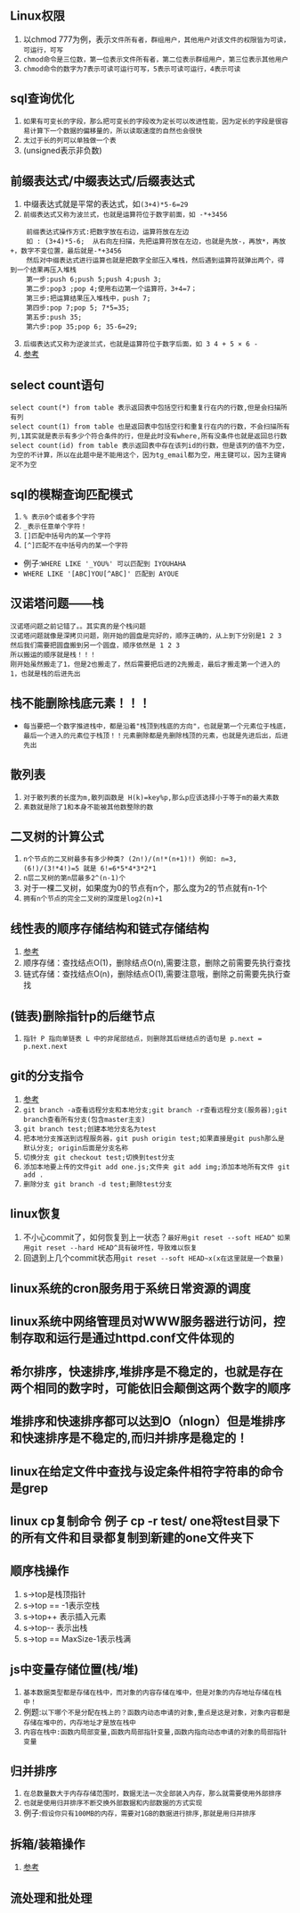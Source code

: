 ## Linux权限
1. 以chmod 777为例，表示`文件所有者，群组用户，其他用户对该文件的权限皆为可读，可运行，可写`
2. `chmod命令是三位数，第一位表示文件所有者，第二位表示群组用户，第三位表示其他用户`
3. `chmod命令的数字为7表示可读可运行可写，5表示可读可运行，4表示可读`

## sql查询优化
1. `如果有可变长的字段，那么把可变长的字段改为定长可以改进性能，因为定长的字段是很容易计算下一个数据的偏移量的，所以读取速度的自然也会很快`
2. `太过于长的列可以单独做一个表`
3. (unsigned表示非负数)

## 前缀表达式/中缀表达式/后缀表达式
1. 中缀表达式就是平常的表达式，如`(3+4)*5-6=29`
2. `前缀表达式又称为波兰式，也就是运算符位于数字前面，如 -*+3456`
```
	前缀表达式操作方式:把数字放在右边，运算符放在左边
	如 : (3+4)*5-6;  从右向左扫描，先把运算符放在左边，也就是先放-，再放*，再放+，数字不变位置，最后就是-*+3456
	然后对中缀表达式进行运算也就是把数字全部压入堆栈，然后遇到运算符就弹出两个，得到一个结果再压入堆栈
	第一步:push 6;push 5;push 4;push 3;
	第二步:pop3 ;pop 4;使用右边第一个运算符，3+4=7；
	第三步:把运算结果压入堆栈中，push 7;
	第四步:pop 7;pop 5; 7*5=35;
	第五步:push 35;
	第六步:pop 35;pop 6; 35-6=29;
```
3. `后缀表达式又称为逆波兰式，也就是运算符位于数字后面，如 3 4 + 5 × 6 -`
4. [参考](https://www.cnblogs.com/chensongxian/p/7059802.html)

## select count语句
```
select count(*) from table 表示返回表中包括空行和重复行在内的行数,但是会扫描所有列
select count(1) from table 也是返回表中包括空行和重复行在内的行数，不会扫描所有列,1其实就是表示有多少个符合条件的行，但是此时没有where,所有没条件也就是返回总行数
select count(id) from table 表示返回表中存在该列id的行数，但是该列的值不为空，为空的不计算，所以在此题中是不能用这个，因为tg_email都为空，用主键可以，因为主键肯定不为空
```

## sql的模糊查询匹配模式
1. `% 表示0个或者多个字符`
2. `_表示任意单个字符！`
3. `[]匹配中括号内的某一个字符`
4. `[^]匹配不在中括号内的某一个字符`
* 例子:`WHERE LIKE '_YOU%' 可以匹配到 IYOUHAHA `
* `WHERE LIKE '[ABC]YOU[^ABC]' 匹配到 AYOUE`

## 汉诺塔问题——栈
```
汉诺塔问题之前记错了。。其实真的是个栈问题
汉诺塔问题就像是深拷贝问题，刚开始的圆盘是完好的，顺序正确的，从上到下分别是1 2 3
然后我们需要把圆盘搬到另一个圆盘，顺序依然是 1 2 3
所以搬运的顺序就是栈！！！
刚开始虽然搬走了1，但是2也搬走了，然后需要把后进的2先搬走，最后才搬走第一个进入的1，也就是栈的后进先出
```

## 栈不能删除栈底元素！！！
* `每当要把一个数字推进栈中，都是沿着"栈顶到栈底的方向"，也就是第一个元素位于栈底，最后一个进入的元素位于栈顶！！元素删除都是先删除栈顶的元素，也就是先进后出，后进先出`

## 散列表
1. `对于散列表的长度为m,散列函数是 H(k)=key%p,那么p应该选择小于等于m的最大素数`
2. `素数就是除了1和本身不能被其他数整除的数`

## 二叉树的计算公式
1. `n个节点的二叉树最多有多少种类? (2n!)/(n!*(n+1)!) 例如: n=3, (6!)/(3!*4!)=5 就是 6!=6*5*4*3*2*1`
2. `n层二叉树的第n层最多2^(n-1)个`
3. 对于一棵二叉树，如果度为0的节点有n个，那么度为2的节点就有n-1个
4. `拥有n个节点的完全二叉树的深度是log2(n)+1`

## 线性表的顺序存储结构和链式存储结构
1. [参考](https://www.cnblogs.com/fly-me/p/lian-shi-cun-chu-jie-gou-he-shun-xu-cun-chu-jie-go.html)
2. 顺序存储：查找结点O(1)，删除结点O(n),需要注意，删除之前需要先执行查找
3. 链式存储：查找结点O(n)，删除结点O(1),需要注意哦，删除之前需要先执行查找

## (链表)删除指针p的后继节点
1. `指针 P 指向单链表 L 中的非尾部结点，则删除其后继结点的语句是 p.next = p.next.next`

## git的分支指令
1. [参考](https://www.cnblogs.com/printN/p/6259115.html)
2. `git branch -a查看远程分支和本地分支;git branch -r查看远程分支(服务器);git branch查看所有分支(包含master主支)`
3. `git branch test;创建本地分支名为test`
4. `把本地分支推送到远程服务器，git push origin test;如果直接是git push那么是默认分支; origin后面是分支名称`
5. `切换分支 git checkout test;切换到test分支`
6. `添加本地要上传的文件git add one.js;文件夹 git add img;添加本地所有文件 git add .`
7. `删除分支 git branch -d test;删除test分支`

## linux恢复
1. 不小心commit了，如何恢复到上一状态？`最好用git reset --soft HEAD^`
`如果用git reset --hard HEAD^具有破坏性，导致难以恢复`
2. 回退到上几个commit状态用`git reset --soft HEAD~x(x在这里就是一个数量)`

## linux系统的cron服务用于系统日常资源的调度
## linux系统中网络管理员对WWW服务器进行访问，控制存取和运行是通过httpd.conf文件体现的

## 希尔排序，快速排序,堆排序是不稳定的，也就是存在两个相同的数字时，可能依旧会颠倒这两个数字的顺序
## 堆排序和快速排序都可以达到O（nlogn）但是堆排序和快速排序是不稳定的,而归并排序是稳定的！

## linux在给定文件中查找与设定条件相符字符串的命令是grep
## linux cp复制命令 例子 cp -r test/ one将test目录下的所有文件和目录都复制到新建的one文件夹下

## 顺序栈操作
1. s->top是栈顶指针
2. s->top == -1表示空栈
3. s->top++ 表示插入元素
4. s->top-- 表示出栈
5. s->top == MaxSize-1表示栈满

## js中变量存储位置(栈/堆)
1. `基本数据类型都是存储在栈中，而对象的内容存储在堆中，但是对象的内存地址存储在栈中！`
2. 例题:`以下哪个不是分配在栈上的？函数内动态申请的对象,重点是这是对象，对象内容都是存储在堆中的，内存地址才是放在栈中`
3. `内容在栈中:函数内局部变量,函数内局部指针变量,函数内指向动态申请的对象的局部指针变量`

## 归并排序
1. `在总数量数大于内存存储范围时，数据无法一次全部装入内存，那么就需要使用外部排序`
2. `也就是使用归并排序不断交换外部数据和内部数据的方式实现`
3. 例子:`假设你只有100MB的内存，需要对1GB的数据进行排序,那就是用归并排序`

## 拆箱/装箱操作
1. [参考](https://www.cnblogs.com/wenber/p/3628944.html)

## 流处理和批处理